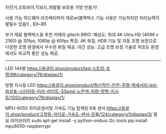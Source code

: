 자전거,오토바이,킥보드,외발휠 보호용 가방 만들기!

사용 가능 하드웨어
라즈베리파이 제로w(블랙박스 기능 사용은 가능하지만 처리능력이 딸릴수 있음!) , B3~B5


부가 재료
블랙박스용 추천 카메라
gitech BRIO:
해상도: 최대 4K Ultra HD (4096 x 2160) @ 30fps, 1080p @ 60fps
특징: 4K 화질, HDR 기능 및 자동 조명 보정으로 다양한 조명 환경에서 우수한 화질 제공.
야간 성능: 고급 조명 보정 기술로 저조도 환경에서도 비교적 좋은 성능 제공.

----------
LED 144발
https://용굴이.shop/product/led-스트립-조명/99/category/76/display/1/

방향 지시등 LED
https://용굴이.shop/product/혁신적인-안전-주행-액세서리-led-화살표-스티어링-미러-라이트-33smd-노란색-차량-방향-지시등/120/category/76/display/1/

MPU-6050 자이로센서및 가속도 기능 탑제된 6축 센서
https://용굴이.shop/product/고정밀-자이로-가속도-센서-모듈/124/category/1/display/3/
필요 라이브러리
sudo apt-get install -y python-smbus i2c-tools
pip install mpu6050-raspberrypi





